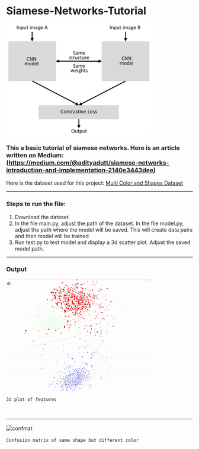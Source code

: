 # Siamese-Networks-Tutorial

<img align="center" alt="siamnet" height= "300px" src="./siamese_net.png?raw=True" />

### This a basic tutorial of siamese networks. Here is an article written on Medium: (https://medium.com/@adityadutt/siamese-networks-introduction-and-implementation-2140e3443dee)

Here is the dataset used for this project: [Multi Color and Shapes Dataset](https://github.com/AdityaDutt/MultiColor-Shapes-Database)

---

### Steps to run the file:

1. Download the dataset.
2. In the file main.py, adjust the path of the dataset. In the file model.py, adjust the path where the model will be saved. This will create data pairs and then model will be trained.
3. Run test.py to test model and display a 3d scatter plot. Adjust the saved model path. 

---

### Output

<img align="center" alt="gif" height= "300px" src="./color.gif?raw=True" />

```3d plot of features```

<br/>

---

<img align="center" alt="confmat" height= "500px" src="./conf_mat.png?raw=True" />

```Confusion matrix of same shape but different color```
